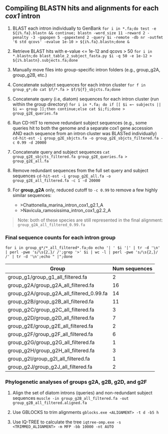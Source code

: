 ## Compiling BLASTN hits and alignments for each _cox1_ intron

1. BLAST each intron individually to GenBank
`for i in *.fa;do test -e ${i%.fa}.blastn && continue; blastn -word_size 11 -reward 2 -penalty -3 -gapopen 5 -gapextend 2 -query $i -remote -db nr -outfmt '6 std qcovs' -evalue 1e-10 > ${i%.fa}.blastn;done &`

1. Retrieve BLAST hits with e-value <= 1e-12 and qcovs > 50
`for i in *.blastn;do blast_table_2_subject_fasta.py $i -q 50 -e 1e-12 > ${i%.blastn}.subjects.fa;done`

1. Manually move files into group-specific intron folders (e.g., group_g2A, group_g2B, etc.)

1. Concatenate subject sequences for each intron cluster
`for f in group_g*;do cat $f/*.fa > $f/${f}_sbjcts.fa;done`

1. Concatenate query (i.e, diatom) sequences for each intron cluster (run within the group directory)
`for i in *.fa; do if [[ $i =~ subjects || $i =~ group ]];then continue;else cat $i;fi;done > group_g2E_queries.fa`

1. Run CD-HIT to remove redundant subject sequences (e.g., some queries hit to both the genome and a separate cox1 gene accession AND each sequence from an intron cluster was BLASTed individually)
`cd-hit-est -i group_g2E_sbjcts.fa -o group_g2E_sbjcts_filtered.fa -c 0.99 -d 20000`

1. Concatenate query and subject sequences
`cat group_g2E_sbjcts_filtered.fa group_g2E_queries.fa > group_g2E_all.fa`

1. Remove redundant sequences from the full set query and subject sequences
`cd-hit-est -i group_g2E_all.fa -o group_g2E_all_filtered.fa -c 1 -d 20000`

1. For **group_g2A** only, reduced cutoff to `-c 0.99` to remove a few highly similar sequences:
	- \>Chattonella_marina_intron_cox1_g2.1_A
	- \>Navicula_ramosissima_intron_cox1_g2.2_A

>Note: both of these species are still represented in the final alignment: `group_g2A_all_filtered_0.99.fa`

### Final sequence counts for each intron group
`for i in group_g*/*_all_filtered*.fa;do echo '| ' $i '|' | tr -d '\n' | perl -pwe 's/\s{2,}/ /';grep '>' $i | wc -l | perl -pwe 's/\s{2,}/ /' | tr -d '\n';echo " |";done`

|          Group           | Num sequences |
|-------------------------------------|----|
| group_g1/group_g1_all_filtered.fa   | 2 |
| group_g2A/group_g2A_all_filtered.fa | 16 |
| group_g2A/group_g2A_all_filtered_0.99.fa | 14 |
| group_g2B/group_g2B_all_filtered.fa | 11 |
| group_g2C/group_g2C_all_filtered.fa | 3 |
| group_g2D/group_g2D_all_filtered.fa | 7 |
| group_g2E/group_g2E_all_filtered.fa | 2 |
| group_g2F/group_g2F_all_filtered.fa | 6 |
| group_g2G/group_g2G_all_filtered.fa | 1 |
| group_g2H/group_g2H_all_filtered.fa | 3 |
| group_g2I/group_g2I_all_filtered.fa | 1 |
| group_g2J/group_g2J_all_filtered.fa | 2 |

### Phylogenetic analyses of groups g2A, g2B, g2D, and g2F

1. Align the set of diatom introns (queries) and non-redundant subject sequences
`muscle -in group_g2B_all_filtered.fa -out group_g2B_all_filtered.aligned.fa`

1. Use GBLOCKS to trim alignments
`gblocks.exe <ALIGNMENT> -t d -b5 h`

1. Use IQ-TREE to calculate the tree
`iqtree-omp.exe -s <TRIMMED_ALIGNMENT> -m MFP -bb 10000 -nt AUTO`
